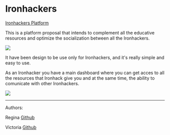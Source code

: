 # Ironhackers

[Ironhackers Platform](https://enigmatic-hamlet-57213.herokuapp.com/)

This is a platform proposal that intends to complement all the educative resources and optimize the socialization between all the Ironhackers.


![](https://i.imgur.com/YpX94uH.png)


It have been design to be use only for Ironhackers, and it's really simple and easy to use.

As an Ironhacker you have a main dashboard where you can get acces to all the resources that Ironhack give you and at the same time, the ability to comunicate with other Ironhackers.

![](https://i.imgur.com/5F7ozKY.png)



---


Authors:

Regina [Github](https://github.com/deredhuzent)

Victoria [Github](https://github.com/VictoriaPl)
